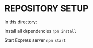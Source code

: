 # REPOSITORY SETUP

In this directory:

  Install all dependencies
  `npm install`

  Start Express server
  `npm start`